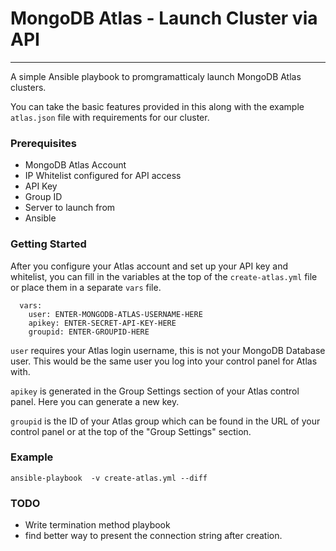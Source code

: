 # MongoDB Atlas - Launch Cluster via API

---

A simple Ansible playbook to promgramatticaly launch MongoDB Atlas clusters.

You can take the basic features provided in this along with the example `atlas.json` file with requirements for our cluster.


### Prerequisites

* MongoDB Atlas Account
* IP Whitelist configured for API access
* API Key
* Group ID
* Server to launch from
* Ansible 

### Getting Started

After you configure your Atlas account and set up your API key and whitelist, you can fill in the variables at the top of the `create-atlas.yml` file or place them in a separate `vars` file.

```
  vars:
    user: ENTER-MONGODB-ATLAS-USERNAME-HERE
    apikey: ENTER-SECRET-API-KEY-HERE
    groupid: ENTER-GROUPID-HERE
```

`user` requires your Atlas login username, this is not your MongoDB Database user.  This would be the same user you log into your control panel for Atlas with.

`apikey` is generated in the Group Settings section of your Atlas control panel.  Here you can generate a new key.

`groupid` is the ID of your Atlas group which can be found in the URL of your control panel or at the top of the "Group Settings" section.


### Example


```
ansible-playbook  -v create-atlas.yml --diff
```

### TODO
* Write termination method playbook
* find better way to present the connection string after creation.  


